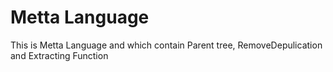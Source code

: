 # Metta Language
 This is Metta Language and which contain Parent tree, RemoveDepulication and Extracting Function
